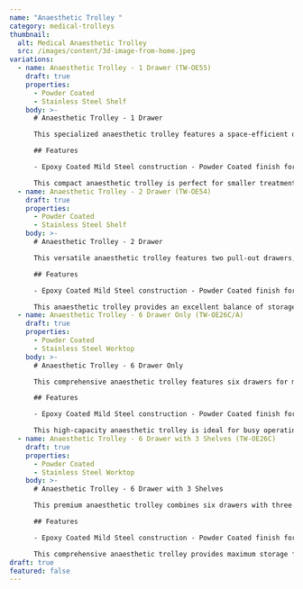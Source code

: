 ```yaml
---
name: "Anaesthetic Trolley "
category: medical-trolleys
thumbnail:
  alt: Medical Anaesthetic Trolley
  src: /images/content/3d-image-from-home.jpeg
variations:
  - name: Anaesthetic Trolley - 1 Drawer (TW-OE55)
    draft: true
    properties:
      - Powder Coated
      - Stainless Steel Shelf
    body: >-
      # Anaesthetic Trolley - 1 Drawer

      This specialized anaesthetic trolley features a space-efficient design with a single pull-out lockable drawer, ideal for secure storage of critical supplies. The trolley is constructed with epoxy coated mild steel with a powder coated finish for durability.

      ## Features

      - Epoxy Coated Mild Steel construction - Powder Coated finish for durability - 1 Pull-Out Lockable Drawer for secure storage - Stainless Steel Shelf for easy cleaning - 10mm Chrome-plated Guard Rail around top perimeter - 4x75mm Swivel Castors for smooth mobility

      This compact anaesthetic trolley is perfect for smaller treatment areas where space efficiency is important while maintaining necessary functionality for anaesthetic supply management.
  - name: Anaesthetic Trolley - 2 Drawer (TW-OE54)
    draft: true
    properties:
      - Powder Coated
      - Stainless Steel Shelf
    body: >-
      # Anaesthetic Trolley - 2 Drawer

      This versatile anaesthetic trolley features two pull-out drawers, providing expanded storage capacity for organizing anaesthetic supplies and equipment. The trolley is constructed with epoxy coated mild steel with a powder coated finish for durability.

      ## Features

      - Epoxy Coated Mild Steel construction - Powder Coated finish for durability - 2 Pull-Out Drawers for organized storage - Stainless Steel Top & Shelf for easy cleaning - 10mm Chrome-plated Guard Rail around top perimeter - 4x75mm Swivel Castors for smooth mobility - Also available in Stainless Steel construction

      This anaesthetic trolley provides an excellent balance of storage capacity and maneuverability, making it ideal for busy clinical environments where efficient organization of supplies is essential.
  - name: Anaesthetic Trolley - 6 Drawer Only (TW-OE26C/A)
    draft: true
    properties:
      - Powder Coated
      - Stainless Steel Worktop
    body: >-
      # Anaesthetic Trolley - 6 Drawer Only

      This comprehensive anaesthetic trolley features six drawers for maximum storage capacity and organization of anaesthetic supplies and equipment. The trolley is constructed with epoxy coated mild steel with a powder coated finish for durability.

      ## Features

      - Epoxy Coated Mild Steel construction - Powder Coated finish for durability - 6 Drawers for extensive organized storage - Stainless Steel Worktop Surface for easy cleaning and durability - Metal Clips on each Side for securing accessories - 10mm Chrome-plated Guard Rail around top perimeter - 4x125mm Swivel Castors for smooth mobility

      This high-capacity anaesthetic trolley is ideal for busy operating theaters and anaesthetic departments where comprehensive storage solutions are required for efficient workflow.
  - name: Anaesthetic Trolley - 6 Drawer with 3 Shelves (TW-OE26C)
    draft: true
    properties:
      - Powder Coated
      - Stainless Steel Worktop
    body: >-
      # Anaesthetic Trolley - 6 Drawer with 3 Shelves

      This premium anaesthetic trolley combines six drawers with three shelves, offering maximum versatility for storage and organization of anaesthetic supplies and equipment. The trolley is constructed with epoxy coated mild steel with a powder coated finish for durability.

      ## Features

      - Epoxy Coated Mild Steel construction - Powder Coated finish for durability - 6 Drawers for extensive organized storage - 3 Additional shelves for open-access storage - Stainless Steel Worktop Surface for easy cleaning and durability - Metal Clips on each Side for securing accessories - 10mm Chrome-plated Guard Rail around top perimeter - 4x125mm Swivel Castors for smooth mobility

      This comprehensive anaesthetic trolley provides maximum storage flexibility with both drawer and shelf storage options, making it ideal for complex procedures requiring access to a wide range of supplies and equipment.
draft: true
featured: false
---
```

